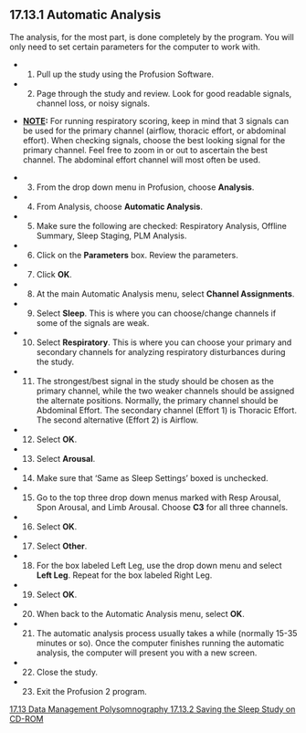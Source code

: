 ## 17.13.1 Automatic Analysis

The analysis, for the most part, is done completely by the program.  You will only need to set certain parameters for the computer to work with.

* 1. Pull up the study using the Profusion Software.
* 2. Page through the study and review.  Look for good readable signals, channel loss, or noisy signals.

 * **<u>NOTE</u>:** For running respiratory scoring, keep in mind that 3 signals can be used for the primary channel (airflow, thoracic effort, or abdominal effort).  When checking signals, choose the best looking signal for the primary channel.  Feel free to zoom in or out to ascertain the best channel.  The abdominal effort channel will most often be used.

* 3. From the drop down menu in Profusion, choose **Analysis**.
* 4. From Analysis, choose **Automatic Analysis**.
* 5. Make sure the following are checked: Respiratory Analysis, Offline Summary, Sleep Staging, PLM Analysis.
* 6. Click on the **Parameters** box. Review the parameters.
* 7. Click **OK**.
* 8. At the main Automatic Analysis menu, select **Channel Assignments**.
* 9. Select **Sleep**.  This is where you can choose/change channels if some of the signals are weak.
* 10. Select **Respiratory**.  This is where you can choose your primary and secondary channels for analyzing respiratory disturbances during the study.
* 11. The strongest/best signal in the study should be chosen as the primary channel, while the two weaker channels should be assigned the alternate positions. Normally, the primary channel should be Abdominal Effort.  The secondary channel (Effort 1) is Thoracic Effort.  The second alternative (Effort 2) is Airflow.
* 12. Select **OK**.
* 13. Select **Arousal**.
* 14. Make sure that ‘Same as Sleep Settings’ boxed is unchecked.
* 15. Go to the top three drop down menus marked with Resp Arousal, Spon Arousal, and Limb Arousal.  Choose **C3** for all three channels.
* 16. Select **OK**.
* 17. Select **Other**.
* 18. For the box labeled Left Leg, use the drop down menu and select **Left Leg**. Repeat for the box labeled Right Leg.
* 19. Select **OK**.
* 20. When back to the Automatic Analysis menu, select **OK**.
* 21. The automatic analysis process usually takes a while (normally 15-35 minutes or so).  Once the computer finishes running the automatic analysis, the computer will present you with a new screen.
* 22. Close the study.
* 23. Exit the Profusion 2 program.


<div class="center">
<div class="btn-group">
  <a href=":pages_path:/manuals/polysomnography/17-13-00-data-management.md" class="btn btn-default">
    <span class="glyphicon glyphicon-chevron-left"></span>
    17.13 Data Management
  </a>

  <a href=":pages_path:/manuals/polysomnography" class="btn btn-default">
    <span class="glyphicon glyphicon-chevron-up"></span>
    Polysomnography
  </a>

  <a href=":pages_path:/manuals/polysomnography/17-13-02-saving-sleep-study.md" class="btn btn-success">
    17.13.2 Saving the Sleep Study on CD-ROM
    <span class="glyphicon glyphicon-chevron-right"></span>
  </a>
</div>
</div>
